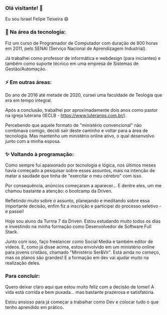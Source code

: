 ### Olá visitante! 👋

Eu sou Israel Felipe Teixeira 😄

### 🔭 Na área da tecnologia:

Fiz um curso de Programador de Computador com duração de 800 horas em 2011, pelo SENAI (Serviço Nacional de Aprendizagem Industrial).

Já trabalhei como professor de informática e webdesign (para iniciantes) e também como suporte técnico em uma empresa de Sistemas de Gestão/Automação.

### ⚡ Em outras áreas:

Do ano de 2016 até metade de 2020, cursei uma faculdade de Teologia que era em tempo integral.

Após a conclusão, trabalhei por aproximadamente dois anos como pastor na igreja luterana (IECLB - https://www.luteranos.com.br/).

Percebendo que aquele formato de "ministério convencional" não combinava comigo, decidi sair deste caminho e voltar para a área de tecnologia. Mas mantenho um ministério online ativo, o qual desenvolvo junto com a minha esposa.

### ✨ Voltando à programação:

Como sempre fui apaixonado por tecnologia e lógica, nos últimos meses havia começado a pesquisar sobre esses assuntos, mais na intenção de matar a saudade que tinha de "exercitar o meu cérebro" com isso.

Por consequência, anúncios começaram a aparecer... E dentre eles, um me chamou bastante a atenção: o bootcamp da Driven.

Refletindo muito sobre o assunto, planejando e meditando sobre essa importante decisão, enfim fiz a inscrição e participei do processo seletivo - e passei!

Hoje sou aluno da Turma 7 da Driven. Estou estudando muito todos os dias e investindo na minha formação como Desenvolvedor de Software Full Stack.

Junto com isso, faço freelancer como Social Media e também editor de vídeos. E, como já disse acima, estou envolvido em um ministério online para jovens cristãos, chamado "Ministério Ser&Vir". Está ainda no começo, mas os planos são grandes! E a formação em dev vai ajudar muito na realização deles.

### Para concluir:

Quero deixar claro aqui que estou muito feliz com a decisão de tomei! A vida está corrida e bem puxada... mas bastante prazerosa e satisfatória.

Estou ansioso para já começar a trabalhar como Dev e colocar tudo o que tenho aprendido em prático.
